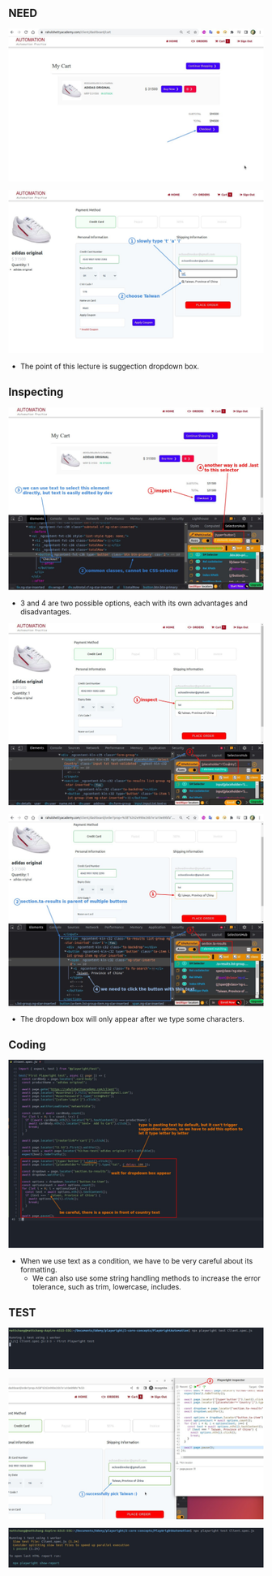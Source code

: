 ## **NEED**

![Alt NEED: checkout](pic/01.jpg)

![Alt NEED: pick Taiwan](pic/02.jpg)

- The point of this lecture is suggection dropdown box.

## **Inspecting**

![Alt inspecting: checkout button](pic/03.jpg)

- 3 and 4 are two possible options, each with its own advantages and disadvantages.

![Alt inspecting: trigger dropdown](pic/04.jpg)

![Alt inspecting: dropdown option](pic/05.jpg)

- The dropdown box will only appear after we type some characters.

## **Coding**

![Alt coding](pic/06.jpg)

- When we use text as a condition, we have to be very careful about its formatting.
  - We can also use some string handling methods to increase the error tolerance, such as trim, lowercase, includes.

## **TEST**

![Alt test start](pic/07.jpg)

![Alt pause check](pic/08.jpg)

![Alt test end](pic/09.jpg)

